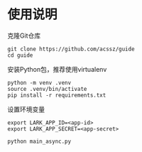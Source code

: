 # 使用说明
克隆Git仓库

```
git clone https://github.com/acssz/guide
cd guide
```

安装Python包，推荐使用virtualenv

```
python -m venv .venv
source .venv/bin/activate
pip install -r requirements.txt
```

设置环境变量

```
export LARK_APP_ID=<app-id>
export LARK_APP_SECRET=<app-secret>
```

```
python main_async.py
```
